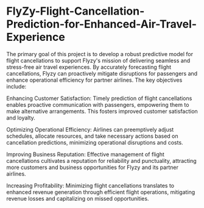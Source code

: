 # FlyZy-Flight-Cancellation-Prediction-for-Enhanced-Air-Travel-Experience

The primary goal of this project is to develop a robust predictive model for flight cancellations to support Flyzy's mission of delivering seamless and stress-free air travel experiences. By accurately forecasting flight cancellations, Flyzy can proactively mitigate disruptions for passengers and enhance operational efficiency for partner airlines. 
The key objectives include:

Enhancing Customer Satisfaction: Timely prediction of flight cancellations enables proactive communication with passengers, empowering them to make alternative arrangements. This fosters improved customer satisfaction and loyalty.

Optimizing Operational Efficiency: Airlines can preemptively adjust schedules, allocate resources, and take necessary actions based on cancellation predictions, minimizing operational disruptions and costs.


Improving Business Reputation: Effective management of flight cancellations cultivates a reputation for reliability and punctuality, attracting more customers and business opportunities for Flyzy and its partner airlines.

Increasing Profitability: Minimizing flight cancellations translates to enhanced revenue generation through efficient flight operations, mitigating revenue losses and capitalizing on missed opportunities.
